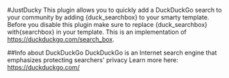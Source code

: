 #JustDucky
This plugin allows you to quickly add a DuckDuckGo search to your community by adding {duck_searchbox} to your smarty template.
Before you disable this plugin make sure to replace {duck_searchbox} with{searchbox} in your template.
This is an implementation of https://duckduckgo.com/search_box.

##Info about DuckDuckGo
DuckDuckGo is an Internet search engine that emphasizes protecting searchers' privacy
Learn more here: https://duckduckgo.com/